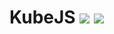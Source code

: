 # KubeJS [![](http://cf.way2muchnoise.eu/kubejs.svg)](https://minecraft.curseforge.com/projects/kubejs) [![](http://cf.way2muchnoise.eu/versions/kubejs.svg)](https://minecraft.curseforge.com/projects/kubejs)